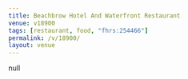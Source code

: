```yaml
---
title: Beachbrow Hotel And Waterfront Restaurant
venue: v18900
tags: [restaurant, food, "fhrs:254466"]
permalink: /v/18900/
layout: venue
---
```

null